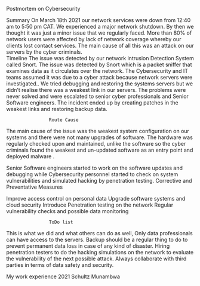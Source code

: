 Postmortem on Cybersecurity 

Summary
On March 18th 2021 our network services were down from 12:40 am to 5:50 pm CAT. We experienced a major network shutdown. By then we thought it was just a minor issue that we regularly faced. More than 80% of network users were affected by lack of network coverage whereby our clients lost contact services. The main cause of all this was an attack on our servers by the  cyber criminals.			
				Timeline
The issue was detected by our network intrusion Detection System called Snort.
The issue was detected by Snort which is a packet sniffer that examines data as it circulates over the network.
The Cybersecurity and IT teams assumed it was due to a cyber attack because network servers were investigated..
We tried debugging and restoring the systems servers but we didn’t realise there was a weakest link in our servers.
The problems were never solved and were escalated to senior cyber professionals and Senior Software engineers.
The incident ended up by creating patches in the weakest links and restoring backup data.

					Route Cause
The main cause of the issue was the weakest system configuration on our systems and there were not many upgrades of software. The hardware was regularly checked upon and maintained, unlike the software so the cyber criminals found the weakest and un-updated software as an entry point and deployed malware .

Senior Software engineers started to work on the software updates and debugging while Cybersecurity personnel started to check on system vulnerabilities and simulated hacking by penetration testing.
Corrective and Preventative Measures

Improve access control on personal data
Upgrade software systems and cloud security
Introduce Penetration testing on the network
Regular vulnerability checks and possible data monitoring

					ToDo list
This is what we did and what others can do as well, Only data professionals can have access to the servers.
Backup should be a regular thing to do to prevent permanent data loss in case of any kind of disaster.
Hiring penetration testers to do the hacking simulations on the network to evaluate the vulnerability of the next possible attack.
Always collaborate with third parties in terms of data safety and security. 

					
My work experience 2021
Schultz Munambwa

